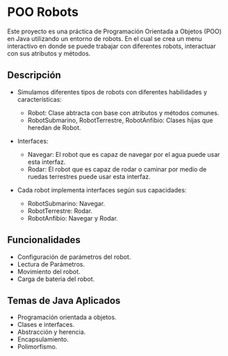 # POO Robots
Este proyecto es una práctica de Programación Orientada a Objetos (POO) en Java utilizando un entorno de robots.
En el cual se crea un menu interactivo en donde se puede trabajar con diferentes robots, interactuar con sus atributos y métodos.

## Descripción
- Simulamos diferentes tipos de robots con diferentes habilidades y características:

    - Robot: Clase abtracta con base con atributos y métodos comunes.
    - RobotSubmarino, RobotTerrestre, RobotAnfibio: Clases hijas que heredan de Robot.

- Interfaces: 
    - Navegar: El robot que es capaz de navegar por el agua puede usar esta interfaz.
    - Rodar: El robot que es capaz de rodar o caminar por medio de ruedas terrestres puede usar esta interfaz.

- Cada robot implementa interfaces según sus capacidades:
    - RobotSubmarino: Navegar.
    - RobotTerrestre: Rodar.
    - RobotAnfibio: Navegar y Rodar.

## Funcionalidades
- Configuración de parámetros del robot.
- Lectura de Parámetros.
- Movimiento del robot.
- Carga de bateria del robot.

## Temas de Java Aplicados
- Programación orientada a objetos.
- Clases e interfaces.
- Abstracción y herencia.
- Encapsulamiento.
- Polimorfismo.

